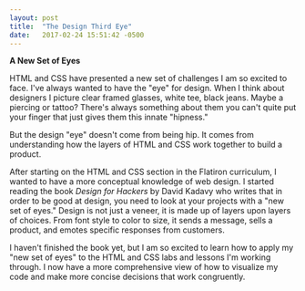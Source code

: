 ```yaml
---
layout: post
title:  "The Design Third Eye"
date:   2017-02-24 15:51:42 -0500
---
```


**A New Set of Eyes** 

HTML and CSS have presented a new set of challenges I am so excited to face. I've always wanted to have the "eye" for design. When I think about designers I picture clear framed glasses, white tee, black jeans. Maybe a piercing or tattoo? There's always something about them you can't quite put your finger that just gives them this innate "hipness." 

But the design "eye" doesn't come from being hip. It comes from understanding how the layers of HTML and CSS work together to build a product. 

After starting on the HTML and CSS section in the Flatiron curriculum, I wanted to have a more conceptual knowledge of web design. I started reading the book *Design for Hackers* by David Kadavy who writes that in order to be good at design, you need to look at your projects with a "new set of eyes." Design is not just a veneer, it is made up of layers upon layers of choices. From font style to color to size, it sends a message, sells a product, and emotes specific responses from customers.  

I haven't finished the book yet, but I am so excited to learn how to apply my "new set of eyes" to the HTML and CSS labs and lessons I'm working through. I now have a more comprehensive view of how to visualize my code and make more concise decisions that work congruently. 
